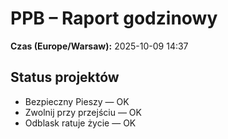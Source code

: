 # PPB – Raport godzinowy
**Czas (Europe/Warsaw):** 2025-10-09 14:37

## Status projektów
- Bezpieczny Pieszy — OK
- Zwolnij przy przejściu — OK
- Odblask ratuje życie — OK


